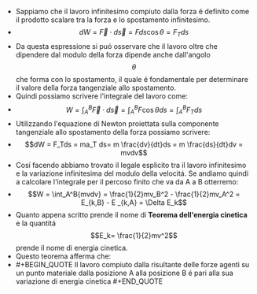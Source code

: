 - Sappiamo che il lavoro infinitesimo compiuto dalla forza é definito come il prodotto scalare tra la forza e lo spostamento infinitesimo.
- $$dW = \vec F \cdot d \vec s = Fds \cos \theta = F_Tds$$
- Da questa espressione si puó osservare che il lavoro oltre che dipendere dal modulo della forza dipende anche dall'angolo $$\theta$$ che forma con lo spostamento, il quale é fondamentale per determinare il valore della forza tangenziale allo spostamento.
- Quindi possiamo scrivere l'integrale del lavoro come:
- $$W= \int_A^B{\vec F \cdot d\vec s}= \int_A^B{ F \cos \theta ds} = \int_A^B{ F_T ds}$$
- Utilizzando l'equazione di Newton proiettata sulla componente tangenziale allo spostamento della forza possiamo scrivere:
- $$dW =  F_Tds = ma_T ds= m \frac{dv}{dt}ds = m \frac{ds}{dt}dv = mvdv$$
- Cosí facendo abbiamo trovato il legale esplicito tra il lavoro infinitesimo e la variazione infinitesima del modulo della velocitá. Se andiamo quindi a calcolare l'integrale per il percoso finito che va da A a B otterremo:
- $$W = \int_A^B{mvdv} = \frac{1}{2}mv_B^2 - \frac{1}{2}mv_A^2 = E_{k,B} - E
  _{k,A} = \Delta E_k$$
- Quanto appena scritto prende il nome di **Teorema dell'energia cinetica** e la quantitá $$E_k= \frac{1}{2}mv^2$$ prende il nome di energia cinetica.
- Questo teorema afferma che:
- #+BEGIN_QUOTE
  Il lavoro compiuto dalla risultante delle forze agenti su un punto materiale dalla posizione A alla posizione B é pari alla sua variazione di energia cinetica
  #+END_QUOTE